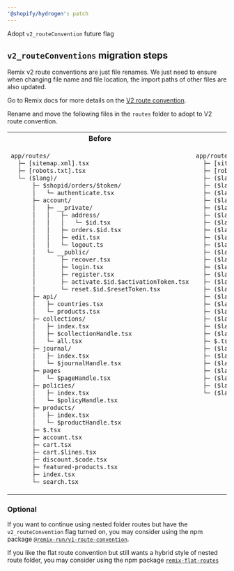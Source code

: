 ```yaml
---
'@shopify/hydrogen': patch
---
```


Adopt `v2_routeConvention` future flag

## `v2_routeConventions` migration steps

Remix v2 route conventions are just file renames. We just need to ensure when changing file name and file location, the import paths of other files are also updated.

Go to Remix docs for more details on the [V2 route convention](https://remix.run/docs/en/main/file-conventions/route-files-v2).

Rename and move the following files in the `routes` folder to adopt to V2 route convention.

<table>
<tr>
<th>Before</th>
<th>After (V2 route convention)</th>
</tr>
<tr>
<td>

```txt
app/routes/
  ├─ [sitemap.xml].tsx
  ├─ [robots.txt].tsx
  └─ ($lang)/
      ├─ $shopid/orders/$token/
      │   └─ authenticate.tsx
      ├─ account/
      │   ├─ __private/
      │   │   ├─ address/
      │   │   │   └─ $id.tsx
      │   │   ├─ orders.$id.tsx
      │   │   ├─ edit.tsx
      │   │   └─ logout.ts
      │   └─ __public/
      │       ├─ recover.tsx
      │       ├─ login.tsx
      │       ├─ register.tsx
      │       ├─ activate.$id.$activationToken.tsx
      │       └─ reset.$id.$resetToken.tsx
      ├─ api/
      │   ├─ countries.tsx
      │   └─ products.tsx
      ├─ collections/
      │   ├─ index.tsx
      │   ├─ $collectionHandle.tsx
      │   └─ all.tsx
      ├─ journal/
      │   ├─ index.tsx
      │   └─ $journalHandle.tsx
      ├─ pages
      │   └─ $pageHandle.tsx
      ├─ policies/
      │   ├─ index.tsx
      │   └─ $policyHandle.tsx
      ├─ products/
      │   ├─ index.tsx
      │   └─ $productHandle.tsx
      ├─ $.tsx
      ├─ account.tsx
      ├─ cart.tsx
      ├─ cart.$lines.tsx
      ├─ discount.$code.tsx
      ├─ featured-products.tsx
      ├─ index.tsx
      └─ search.tsx
```

</td>
<td valign="top">

```txt
app/routes/
  ├─ [sitemap.xml].tsx
  ├─ [robots.txt].tsx
  ├─ ($lang).$shopid.orders.$token.authenticate.tsx
  ├─ ($lang).account.address.$id.tsx
  ├─ ($lang).account.orders.$id.tsx
  ├─ ($lang).account.edit.tsx
  ├─ ($lang).account.logout.ts
  ├─ ($lang).account.recover.tsx
  ├─ ($lang).account.login.tsx
  ├─ ($lang).account.register.tsx
  ├─ ($lang).account.activate.$id.$activationToken.tsx
  ├─ ($lang).account.reset.$id.$resetToken.tsx
  ├─ ($lang).api.countries.tsx
  ├─ ($lang).api.products.tsx
  ├─ ($lang).collections._index.tsx
  ├─ ($lang).collections.$collectionHandle.tsx
  ├─ ($lang).collections.all.tsx
  ├─ ($lang).journal._index.tsx
  ├─ ($lang).journal.$journalHandle.tsx
  ├─ ($lang).pages.$pageHandle.tsx
  ├─ ($lang).policies._index.tsx
  ├─ ($lang).policies.$policyHandle.tsx
  ├─ ($lang).products._index.tsx
  ├─ ($lang).products.$productHandle.tsx
  ├─ $.tsx
  ├─ ($lang)._index.tsx
  ├─ ($lang).account.tsx
  ├─ ($lang).cart.tsx
  ├─ ($lang).cart.$lines.tsx
  ├─ ($lang).discount.$code.tsx
  ├─ ($lang).featured-products.tsx
  └─ ($lang).search.tsx
```

</td>
</tr>
</table>

### Optional

If you want to continue using nested folder routes but have the `v2_routeConvention` flag turned on, you may consider using the npm package [`@remix-run/v1-route-convention`](https://www.npmjs.com/package/@remix-run/v1-route-convention).

If you like the flat route convention but still wants a hybrid style of nested route folder, you may consider using the npm package [`remix-flat-routes`](https://www.npmjs.com/package/remix-flat-routes)
